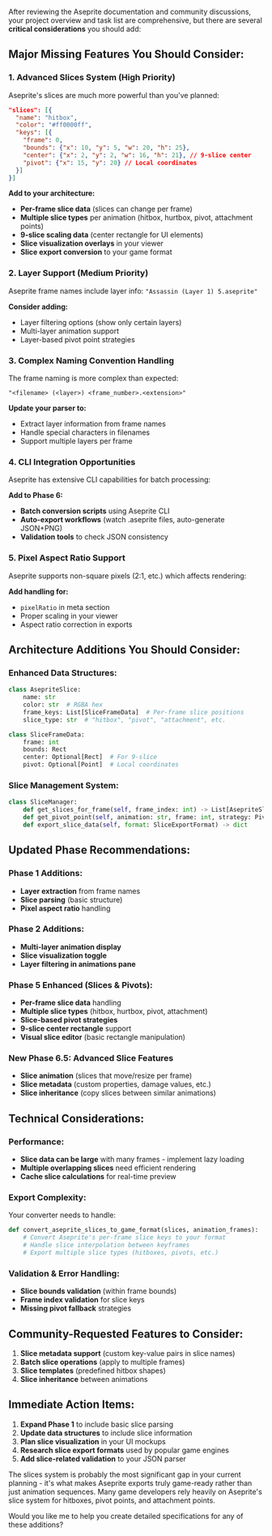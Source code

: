 After reviewing the Aseprite documentation and community discussions, your project overview and task list are comprehensive, but there are several **critical considerations** you should add:

## **Major Missing Features You Should Consider:**

### **1. Advanced Slices System (High Priority)**
Aseprite's slices are much more powerful than you've planned:

```json
"slices": [{
  "name": "hitbox", 
  "color": "#ff0000ff",
  "keys": [{
    "frame": 0,
    "bounds": {"x": 10, "y": 5, "w": 20, "h": 25},
    "center": {"x": 2, "y": 2, "w": 16, "h": 21}, // 9-slice center
    "pivot": {"x": 15, "y": 20} // Local coordinates
  }]
}]
```

**Add to your architecture:**
- **Per-frame slice data** (slices can change per frame)
- **Multiple slice types** per animation (hitbox, hurtbox, pivot, attachment points)
- **9-slice scaling data** (center rectangle for UI elements)
- **Slice visualization overlays** in your viewer
- **Slice export conversion** to your game format

### **2. Layer Support (Medium Priority)**
Aseprite frame names include layer info: `"Assassin (Layer 1) 5.aseprite"` 

**Consider adding:**
- Layer filtering options (show only certain layers)
- Multi-layer animation support
- Layer-based pivot point strategies

### **3. Complex Naming Convention Handling**
The frame naming is more complex than expected:
```
"<filename> (<layer>) <frame_number>.<extension>"
```

**Update your parser to:**
- Extract layer information from frame names
- Handle special characters in filenames
- Support multiple layers per frame

### **4. CLI Integration Opportunities**
Aseprite has extensive CLI capabilities for batch processing:

**Add to Phase 6:**
- **Batch conversion scripts** using Aseprite CLI
- **Auto-export workflows** (watch .aseprite files, auto-generate JSON+PNG)
- **Validation tools** to check JSON consistency

### **5. Pixel Aspect Ratio Support**
Aseprite supports non-square pixels (2:1, etc.) which affects rendering:

**Add handling for:**
- `pixelRatio` in meta section
- Proper scaling in your viewer
- Aspect ratio correction in exports

## **Architecture Additions You Should Consider:**

### **Enhanced Data Structures:**
```python
class AsepriteSlice:
    name: str
    color: str  # RGBA hex
    frame_keys: List[SliceFrameData]  # Per-frame slice positions
    slice_type: str  # "hitbox", "pivot", "attachment", etc.

class SliceFrameData:
    frame: int
    bounds: Rect
    center: Optional[Rect]  # For 9-slice
    pivot: Optional[Point]  # Local coordinates
```

### **Slice Management System:**
```python
class SliceManager:
    def get_slices_for_frame(self, frame_index: int) -> List[AsepriteSlice]
    def get_pivot_point(self, animation: str, frame: int, strategy: PivotStrategy) -> Point
    def export_slice_data(self, format: SliceExportFormat) -> dict
```

## **Updated Phase Recommendations:**

### **Phase 1 Additions:**
- **Layer extraction** from frame names
- **Slice parsing** (basic structure)
- **Pixel aspect ratio** handling

### **Phase 2 Additions:**
- **Multi-layer animation display** 
- **Slice visualization toggle**
- **Layer filtering in animations pane**

### **Phase 5 Enhanced (Slices & Pivots):**
- **Per-frame slice data** handling
- **Multiple slice types** (hitbox, hurtbox, pivot, attachment)
- **Slice-based pivot strategies**
- **9-slice center rectangle** support
- **Visual slice editor** (basic rectangle manipulation)

### **New Phase 6.5: Advanced Slice Features**
- **Slice animation** (slices that move/resize per frame)
- **Slice metadata** (custom properties, damage values, etc.)
- **Slice inheritance** (copy slices between similar animations)

## **Technical Considerations:**

### **Performance:**
- **Slice data can be large** with many frames - implement lazy loading
- **Multiple overlapping slices** need efficient rendering
- **Cache slice calculations** for real-time preview

### **Export Complexity:**
Your converter needs to handle:
```python
def convert_aseprite_slices_to_game_format(slices, animation_frames):
    # Convert Aseprite's per-frame slice keys to your format
    # Handle slice interpolation between keyframes
    # Export multiple slice types (hitboxes, pivots, etc.)
```

### **Validation & Error Handling:**
- **Slice bounds validation** (within frame bounds)
- **Frame index validation** for slice keys
- **Missing pivot fallback** strategies

## **Community-Requested Features to Consider:**

1. **Slice metadata support** (custom key-value pairs in slice names)
2. **Batch slice operations** (apply to multiple frames)
3. **Slice templates** (predefined hitbox shapes)
4. **Slice inheritance** between animations

## **Immediate Action Items:**

1. **Expand Phase 1** to include basic slice parsing
2. **Update data structures** to include slice information  
3. **Plan slice visualization** in your UI mockups
4. **Research slice export formats** used by popular game engines
5. **Add slice-related validation** to your JSON parser

The slices system is probably the most significant gap in your current planning - it's what makes Aseprite exports truly game-ready rather than just animation sequences. Many game developers rely heavily on Aseprite's slice system for hitboxes, pivot points, and attachment points.

Would you like me to help you create detailed specifications for any of these additions?